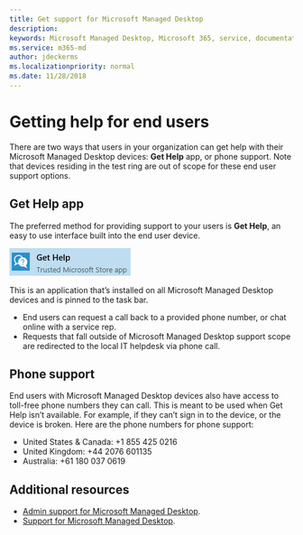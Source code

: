 ```yaml
---
title: Get support for Microsoft Managed Desktop
description:  
keywords: Microsoft Managed Desktop, Microsoft 365, service, documentation
ms.service: m365-md
author: jdeckerms
ms.localizationpriority: normal
ms.date: 11/28/2018
---
```


# Getting help for end users

There are two ways that users in your organization can get help with their Microsoft Managed Desktop devices: **Get Help** app, or phone support. Note that devices residing in the test ring are out of scope for these end user support options. 

## Get Help app

The preferred method for providing support to your users is **Get Help**, an easy to use interface built into the end user device.  

![Get Help](images/get-help.png)

This is an application that’s installed on all Microsoft Managed Desktop devices and is pinned to the task bar. 

- End users can request a call back to a provided phone number, or chat online with a service rep.
- Requests that fall outside of Microsoft Managed Desktop support scope are redirected to the local IT helpdesk via phone call.  

## Phone support

End users with Microsoft Managed Desktop devices also have access to toll-free phone numbers they can call. This is meant to be used when Get Help isn’t available. For example, if they can’t sign in to the device, or the device is broken. Here are the phone numbers for phone support:
 
- United States & Canada: +1 855 425 0216
- United Kingdom: +44 2076 601135
- Australia: +61 180 037 0619


## Additional resources
- [Admin support for Microsoft Managed Desktop](admin-support.md). 
- [Support for Microsoft Managed Desktop](../service-description/support.md).
